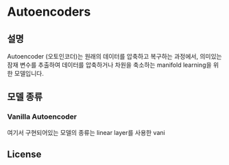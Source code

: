 # Autoencoders
## 설명
Autoencoder (오토인코더)는 원래의 데이터를 압축하고 복구하는 과정에서, 의미있는 잠재 변수를 추출하여 데이터를 압축하거나 차원을 축소하는 manifold learning을 위한 모델입니다.  

## 모델 종류
### Vanilla Autoencoder
여기서 구현되어있는 모델의 종류는 linear layer를 사용한 vani


## License